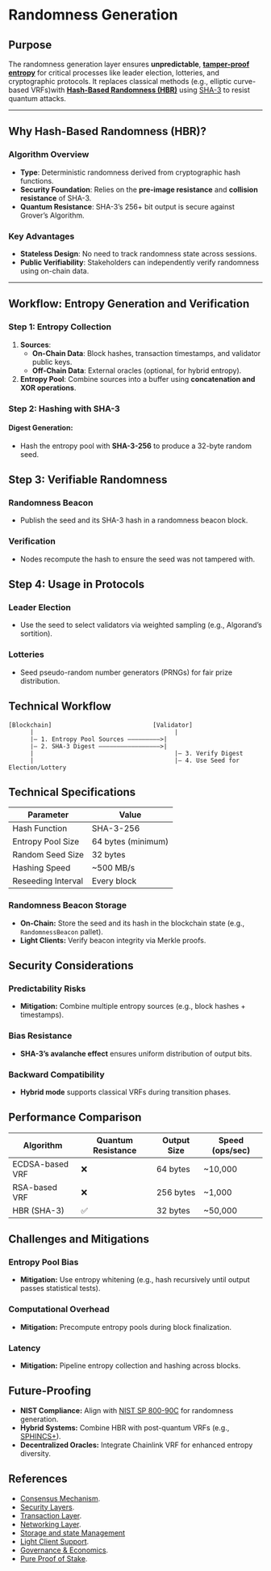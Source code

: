 # Randomness Generation

## **Purpose**

The randomness generation layer ensures **unpredictable**, [**tamper-proof entropy**](#workflow-entropy-generation-and-verification) for 
critical processes like leader election, lotteries, and cryptographic protocols. It replaces classical methods 
(e.g., elliptic curve-based VRFs)with [**Hash-Based Randomness (HBR)**](#algorithm-overview) using [SHA-3](#step-2-hashing-with-sha-3) to resist quantum attacks.

---

## **Why Hash-Based Randomness (HBR)?**

### **Algorithm Overview**

- **Type**: Deterministic randomness derived from cryptographic hash functions.
- **Security Foundation**: Relies on the **pre-image resistance** and **collision resistance** of SHA-3.
- **Quantum Resistance**: SHA-3’s 256+ bit output is secure against Grover’s Algorithm.

### **Key Advantages**

- **Stateless Design**: No need to track randomness state across sessions.
- **Public Verifiability**: Stakeholders can independently verify randomness using on-chain data.

---

## **Workflow: Entropy Generation and Verification**

### **Step 1: Entropy Collection**

1. **Sources**:
    - **On-Chain Data**: Block hashes, transaction timestamps, and validator public keys.
    - **Off-Chain Data**: External oracles (optional, for hybrid entropy).
2. **Entropy Pool**: Combine sources into a buffer using **concatenation and XOR operations**.

### **Step 2: Hashing with SHA-3**

#### Digest Generation:

- Hash the entropy pool with **SHA-3-256** to produce a 32-byte random seed.

## Step 3: Verifiable Randomness

### Randomness Beacon

- Publish the seed and its SHA-3 hash in a randomness beacon block.

### Verification

- Nodes recompute the hash to ensure the seed was not tampered with.

## Step 4: Usage in Protocols

### Leader Election

- Use the seed to select validators via weighted sampling (e.g., Algorand’s sortition).

### Lotteries

- Seed pseudo-random number generators (PRNGs) for fair prize distribution.

## Technical Workflow

```plaintext
[Blockchain]                            [Validator]  
      |                                       |  
      |— 1. Entropy Pool Sources —————————>|  
      |— 2. SHA-3 Digest —————————————————>|  
      |                                       |— 3. Verify Digest  
      |                                       |— 4. Use Seed for Election/Lottery  
```

## Technical Specifications

| Parameter          | Value              |
|--------------------|--------------------|
| Hash Function      | SHA-3-256          |
| Entropy Pool Size  | 64 bytes (minimum) |
| Random Seed Size   | 32 bytes           |
| Hashing Speed      | ~500 MB/s          |
| Reseeding Interval | Every block        |

### Randomness Beacon Storage

- **On-Chain:** Store the seed and its hash in the blockchain state (e.g., `RandomnessBeacon` pallet).
- **Light Clients:** Verify beacon integrity via Merkle proofs.

## Security Considerations

### Predictability Risks

- **Mitigation:** Combine multiple entropy sources (e.g., block hashes + timestamps).

### Bias Resistance

- **SHA-3’s avalanche effect** ensures uniform distribution of output bits.

### Backward Compatibility

- **Hybrid mode** supports classical VRFs during transition phases.

## Performance Comparison

| Algorithm       | Quantum Resistance | Output Size | Speed (ops/sec) |
|-----------------|--------------------|-------------|-----------------|
| ECDSA-based VRF | ❌                  | 64 bytes    | ~10,000         |
| RSA-based VRF   | ❌                  | 256 bytes   | ~1,000          |
| HBR (SHA-3)     | ✅                  | 32 bytes    | ~50,000         |

## Challenges and Mitigations

### Entropy Pool Bias

- **Mitigation:** Use entropy whitening (e.g., hash recursively until output passes statistical tests).

### Computational Overhead

- **Mitigation:** Precompute entropy pools during block finalization.

### Latency

- **Mitigation:** Pipeline entropy collection and hashing across blocks.

## Future-Proofing

- **NIST Compliance:** Align with [NIST SP 800-90C](https://csrc.nist.gov/publications/detail/sp/800-90c/final) for
  randomness generation.
- **Hybrid Systems:** Combine HBR with post-quantum VRFs (e.g., [SPHINCS+](https://sphincs.org/)).
- **Decentralized Oracles:** Integrate Chainlink VRF for enhanced entropy diversity.

## References

- [Consensus Mechanism](https://github.com/GradeLabz/quantum-resistant-blockchain-docs/blob/main/1.0%20Introduction/1.0%20Introduction.md).
- [Security Layers](https://github.com/GradeLabz/quantum-resistant-blockchain-docs/tree/main/3.0%20Security%20Layers).
- [Transaction Layer](https://github.com/GradeLabz/quantum-resistant-blockchain-docs/blob/main/2.0%20Core%20Blockchain%20Features/2.2%20transaction-layer.md).
- [Networking Layer](https://github.com/GradeLabz/quantum-resistant-blockchain-docs/blob/main/3.0%20Security%20Layers/3.2%20networking-layer.md).
- [Storage and state Management](https://github.com/GradeLabz/quantum-resistant-blockchain-docs/blob/main/3.0%20Security%20Layers/3.3%20storage-and-state-management.md)
- [Light Client Support](https://github.com/GradeLabz/quantum-resistant-blockchain-docs/blob/main/4.0%20Supporting%20Features/4.1%20light-client-support.md).
- [Governance & Economics](https://github.com/GradeLabz/quantum-resistant-blockchain-docs/tree/main/5.0%20Governance%20and%20Economics).
- [Pure Proof of Stake](https://github.com/GradeLabz/quantum-resistant-blockchain-docs/blob/main/5.0%20Governance%20and%20Economics/5.2%20pure-proof-of-stake.md).

